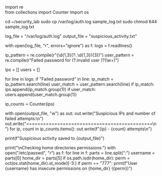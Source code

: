 import re             
from collections import Counter
import os

cd ~/security_lab
sudo cp /var/log/auth.log sample_log.txt
sudo chmod 644 sample_log.txt


log_file = "/var/log/auth.log"
output_file = "suspicious_activity.txt"

with open(log_file, "r", errors="ignore") as f:
    logs = f.readlines()

ip_pattern = re.compile(r"(\d{1,3}(?:\.\d{1,3}){3})")
user_pattern = re.compile(r"Failed password for (?:invalid user )?(\w+)")

ips = []
users = []

for line in logs:
    if "Failed password" in line:
        ip_match = ip_pattern.search(line)
        user_match = user_pattern.search(line)
        if ip_match:
            ips.append(ip_match.group(1))
        if user_match:
            users.append(user_match.group(1))

ip_counts = Counter(ips)

with open(output_file, "w") as out:
    out.write("Suspicious IPs and number of failed attempts:\n")
    out.write("=============================================\n")
    for ip, count in ip_counts.items():
        out.write(f"{ip} - {count} attempts\n")

print(f"Suspicious activity saved to {output_file}")

print("\nChecking home directories permissions:")
with open("/etc/passwd", "r") as f:
    for line in f:
        parts = line.split(":")
        username = parts[0]
        home_dir = parts[5]
        if os.path.isdir(home_dir):
            perm = oct(os.stat(home_dir).st_mode)[-3:]
            if perm == "777":
                print(f"User {username} has insecure permissions on {home_dir} ({perm})")
